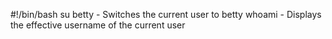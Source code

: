 #!/bin/bash
su betty - Switches the current user to betty
whoami - Displays the effective username of the current user
